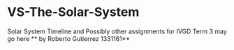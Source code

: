 # VS-The-Solar-System
Solar System Timeline and Possibly other assignments for IVGD Term 3 may go here
** by Roberto Gutierrez 1331161**
